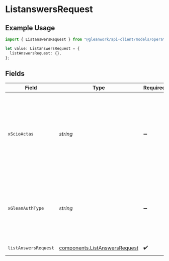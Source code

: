 # ListanswersRequest

## Example Usage

```typescript
import { ListanswersRequest } from "@gleanwork/api-client/models/operations";

let value: ListanswersRequest = {
  listAnswersRequest: {},
};
```

## Fields

| Field                                                                                                                    | Type                                                                                                                     | Required                                                                                                                 | Description                                                                                                              |
| ------------------------------------------------------------------------------------------------------------------------ | ------------------------------------------------------------------------------------------------------------------------ | ------------------------------------------------------------------------------------------------------------------------ | ------------------------------------------------------------------------------------------------------------------------ |
| `xScioActas`                                                                                                             | *string*                                                                                                                 | :heavy_minus_sign:                                                                                                       | Email address of a user on whose behalf the request is intended to be made (should be non-empty only for global tokens). |
| `xGleanAuthType`                                                                                                         | *string*                                                                                                                 | :heavy_minus_sign:                                                                                                       | Auth type being used to access the endpoint (should be non-empty only for global tokens).                                |
| `listAnswersRequest`                                                                                                     | [components.ListAnswersRequest](../../models/components/listanswersrequest.md)                                           | :heavy_check_mark:                                                                                                       | ListAnswers request                                                                                                      |